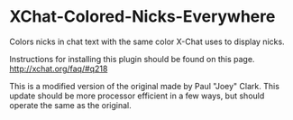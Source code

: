 XChat-Colored-Nicks-Everywhere
==============================

Colors nicks in chat text with the same color X-Chat uses to display nicks.

Instructions for installing this plugin should be found on this page. http://xchat.org/faq/#q218

This is a modified version of the original made by Paul "Joey" Clark. This update should be more processor efficient in a few ways, but should operate the same as the original.
